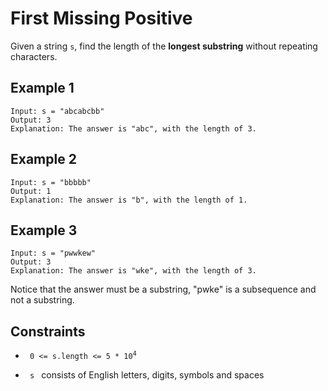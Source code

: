 # First Missing Positive

Given a string <code>s</code>, find the length of the <strong>longest substring</strong> without repeating characters.

## Example 1

    Input: s = "abcabcbb"
    Output: 3
    Explanation: The answer is "abc", with the length of 3.

## Example 2

    Input: s = "bbbbb"
    Output: 1
    Explanation: The answer is "b", with the length of 1.

## Example 3

    Input: s = "pwwkew"
    Output: 3
    Explanation: The answer is "wke", with the length of 3.
Notice that the answer must be a substring, "pwke" is a subsequence and not a substring.

## Constraints

- <code> 0 <= s.length <= 5 * 10<sup>4</sup> </code>

- <code> s </code>
consists of English letters, digits, symbols and spaces
